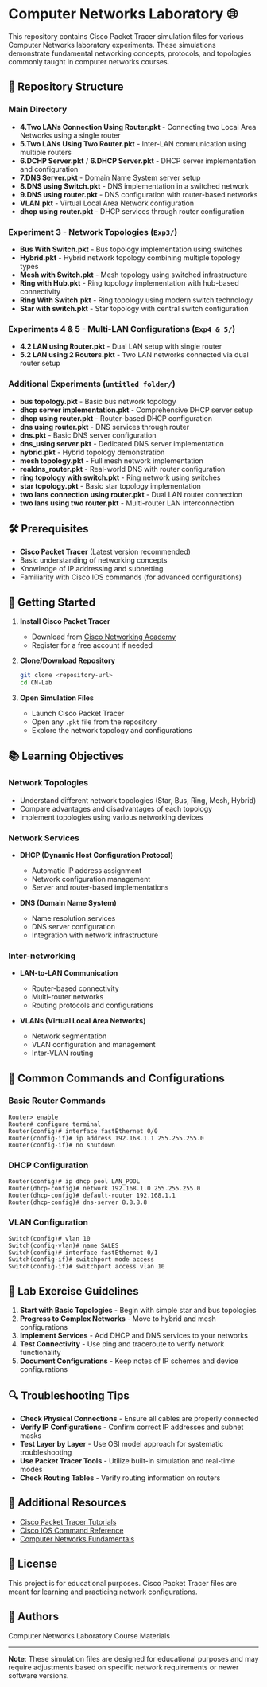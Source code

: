 # Computer Networks Laboratory 🌐

This repository contains Cisco Packet Tracer simulation files for various Computer Networks laboratory experiments. These simulations demonstrate fundamental networking concepts, protocols, and topologies commonly taught in computer networks courses.

## 📁 Repository Structure

### Main Directory
- **4.Two LANs Connection Using Router.pkt** - Connecting two Local Area Networks using a single router
- **5.Two LANs Using Two Router.pkt** - Inter-LAN communication using multiple routers
- **6.DCHP Server.pkt** / **6.DHCP Server.pkt** - DHCP server implementation and configuration
- **7.DNS Server.pkt** - Domain Name System server setup
- **8.DNS using Switch.pkt** - DNS implementation in a switched network
- **9.DNS using router.pkt** - DNS configuration with router-based networks
- **VLAN.pkt** - Virtual Local Area Network configuration
- **dhcp using router.pkt** - DHCP services through router configuration

### Experiment 3 - Network Topologies (`Exp3/`)
- **Bus With Switch.pkt** - Bus topology implementation using switches
- **Hybrid.pkt** - Hybrid network topology combining multiple topology types
- **Mesh with Switch.pkt** - Mesh topology using switched infrastructure
- **Ring with Hub.pkt** - Ring topology implementation with hub-based connectivity
- **Ring With Switch.pkt** - Ring topology using modern switch technology
- **Star with switch.pkt** - Star topology with central switch configuration

### Experiments 4 & 5 - Multi-LAN Configurations (`Exp4 & 5/`)
- **4.2 LAN using Router.pkt** - Dual LAN setup with single router
- **5.2 LAN using 2 Routers.pkt** - Two LAN networks connected via dual router setup

### Additional Experiments (`untitled folder/`)
- **bus topology.pkt** - Basic bus network topology
- **dhcp server implementation.pkt** - Comprehensive DHCP server setup
- **dhcp using router.pkt** - Router-based DHCP configuration
- **dns using router.pkt** - DNS services through router
- **dns.pkt** - Basic DNS server configuration
- **dns_using server.pkt** - Dedicated DNS server implementation
- **hybrid.pkt** - Hybrid topology demonstration
- **mesh topology.pkt** - Full mesh network implementation
- **realdns_router.pkt** - Real-world DNS with router configuration
- **ring topology with switch.pkt** - Ring network using switches
- **star topology.pkt** - Basic star topology implementation
- **two lans connection using router.pkt** - Dual LAN router connection
- **two lans using two router.pkt** - Multi-router LAN interconnection

## 🛠️ Prerequisites

- **Cisco Packet Tracer** (Latest version recommended)
- Basic understanding of networking concepts
- Knowledge of IP addressing and subnetting
- Familiarity with Cisco IOS commands (for advanced configurations)

## 🚀 Getting Started

1. **Install Cisco Packet Tracer**
   - Download from [Cisco Networking Academy](https://www.netacad.com/courses/packet-tracer)
   - Register for a free account if needed

2. **Clone/Download Repository**
   ```bash
   git clone <repository-url>
   cd CN-Lab
   ```

3. **Open Simulation Files**
   - Launch Cisco Packet Tracer
   - Open any `.pkt` file from the repository
   - Explore the network topology and configurations

## 📚 Learning Objectives

### Network Topologies
- Understand different network topologies (Star, Bus, Ring, Mesh, Hybrid)
- Compare advantages and disadvantages of each topology
- Implement topologies using various networking devices

### Network Services
- **DHCP (Dynamic Host Configuration Protocol)**
  - Automatic IP address assignment
  - Network configuration management
  - Server and router-based implementations

- **DNS (Domain Name System)**
  - Name resolution services
  - DNS server configuration
  - Integration with network infrastructure

### Inter-networking
- **LAN-to-LAN Communication**
  - Router-based connectivity
  - Multi-router networks
  - Routing protocols and configurations

- **VLANs (Virtual Local Area Networks)**
  - Network segmentation
  - VLAN configuration and management
  - Inter-VLAN routing

## 🔧 Common Commands and Configurations

### Basic Router Commands
```cisco
Router> enable
Router# configure terminal
Router(config)# interface fastEthernet 0/0
Router(config-if)# ip address 192.168.1.1 255.255.255.0
Router(config-if)# no shutdown
```

### DHCP Configuration
```cisco
Router(config)# ip dhcp pool LAN_POOL
Router(dhcp-config)# network 192.168.1.0 255.255.255.0
Router(dhcp-config)# default-router 192.168.1.1
Router(dhcp-config)# dns-server 8.8.8.8
```

### VLAN Configuration
```cisco
Switch(config)# vlan 10
Switch(config-vlan)# name SALES
Switch(config)# interface fastEthernet 0/1
Switch(config-if)# switchport mode access
Switch(config-if)# switchport access vlan 10
```

## 📖 Lab Exercise Guidelines

1. **Start with Basic Topologies** - Begin with simple star and bus topologies
2. **Progress to Complex Networks** - Move to hybrid and mesh configurations
3. **Implement Services** - Add DHCP and DNS services to your networks
4. **Test Connectivity** - Use ping and traceroute to verify network functionality
5. **Document Configurations** - Keep notes of IP schemes and device configurations

## 🔍 Troubleshooting Tips

- **Check Physical Connections** - Ensure all cables are properly connected
- **Verify IP Configurations** - Confirm correct IP addresses and subnet masks
- **Test Layer by Layer** - Use OSI model approach for systematic troubleshooting
- **Use Packet Tracer Tools** - Utilize built-in simulation and real-time modes
- **Check Routing Tables** - Verify routing information on routers

## 📝 Additional Resources

- [Cisco Packet Tracer Tutorials](https://www.netacad.com/courses/packet-tracer)
- [Cisco IOS Command Reference](https://www.cisco.com/c/en/us/support/ios-nx-os-software/ios-software-releases-122-mainline.html)
- [Computer Networks Fundamentals](https://www.coursera.org/learn/computer-networks)

## 📄 License

This project is for educational purposes. Cisco Packet Tracer files are meant for learning and practicing network configurations.

## 👥 Authors

Computer Networks Laboratory Course Materials

---

**Note**: These simulation files are designed for educational purposes and may require adjustments based on specific network requirements or newer software versions.
